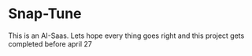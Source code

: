 # Snap-Tune

This is an AI-Saas. Lets hope every thing goes right and this project gets completed before april 27
